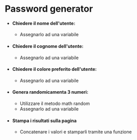 # Password generator

- #### Chiedere il nome dell'utente:
  - Assegnarlo ad una variabile
- #### Chiedere il cognome dell'utente:
  - Assegnarlo ad una variabile
- #### Chiedere il colore preferito dell'utente:
  - Assegnarlo ad una variabile
- #### Genera randomicamenta 3 numeri:
  - Utilizzare il metodo math random
  - Assegnarlo ad una variabile
- #### Stampa i risultati sulla pagina
  - Concatenare i valori e stamparli tramite una funzione

